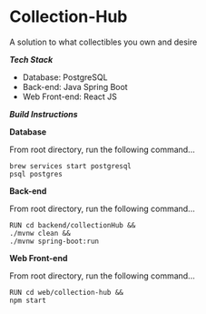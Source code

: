 # Collection-Hub
A solution to what collectibles you own and desire

***Tech Stack***

 - Database: PostgreSQL
 - Back-end: Java Spring Boot
 - Web Front-end: React JS

 

***Build Instructions***

**Database**

From root directory, run the following command...
```
brew services start postgresql
psql postgres
```

**Back-end**

From root directory, run the following command...
```
RUN cd backend/collectionHub &&
./mvnw clean &&
./mvnw spring-boot:run
```


**Web Front-end**

From root directory, run the following command...
```
RUN cd web/collection-hub &&
npm start
```